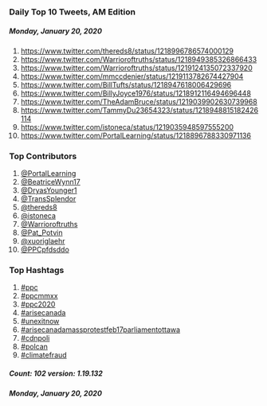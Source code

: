 ### Daily Top 10 Tweets, AM Edition
##### Monday, January 20, 2020
 1) https://www.twitter.com/thereds8/status/1218996786574000129
 2) https://www.twitter.com/Warrioroftruths/status/1218949385326866433
 3) https://www.twitter.com/Warrioroftruths/status/1219124135072337920
 4) https://www.twitter.com/mmccdenier/status/1219113782674427904
 5) https://www.twitter.com/BillTufts/status/1218947618006429696
 6) https://www.twitter.com/BillyJoyce1976/status/1218912116494696448
 7) https://www.twitter.com/TheAdamBruce/status/1219039902630739968
 8) https://www.twitter.com/TammyDu23654323/status/1218948815182426114
 9) https://www.twitter.com/istoneca/status/1219035948597555200
10) https://www.twitter.com/PortalLearning/status/1218896788330971136

### Top Contributors
  1) [@PortalLearning](https://www.twitter.com/PortalLearning)
  2) [@BeatriceWynn17](https://www.twitter.com/BeatriceWynn17)
  3) [@DryasYounger1](https://www.twitter.com/DryasYounger1)
  4) [@TransSplendor](https://www.twitter.com/TransSplendor)
  5) [@thereds8](https://www.twitter.com/thereds8)
  6) [@istoneca](https://www.twitter.com/istoneca)
  7) [@Warrioroftruths](https://www.twitter.com/Warrioroftruths)
  8) [@Pat_Potvin](https://www.twitter.com/Pat_Potvin)
  9) [@xuoriglaehr](https://www.twitter.com/xuoriglaehr)
 10) [@PPCpfdsddo](https://www.twitter.com/PPCpfdsddo)



### Top Hashtags

  1) [#ppc](https://www.twitter.com/hashtag/ppc)
  2) [#ppcmmxx](https://www.twitter.com/hashtag/ppcmmxx)
  3) [#ppc2020](https://www.twitter.com/hashtag/ppc2020)
  4) [#arisecanada](https://www.twitter.com/hashtag/arisecanada)
  5) [#unexitnow](https://www.twitter.com/hashtag/unexitnow)
  6) [#arisecanadamassprotestfeb17parliamentottawa](https://www.twitter.com/hashtag/arisecanadamassprotestfeb17parliamentottawa)
  7) [#cdnpoli](https://www.twitter.com/hashtag/cdnpoli)
  8) [#polcan](https://www.twitter.com/hashtag/polcan)
  9) [#climatefraud](https://www.twitter.com/hashtag/climatefraud)

##### Count: 102	version: 1.19.132
##### Monday, January 20, 2020

